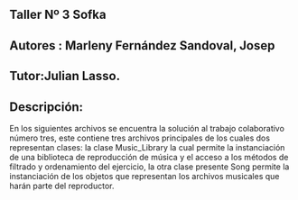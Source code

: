 ## Taller Nº 3 Sofka
## Autores : Marleny Fernández Sandoval, Josep
            

## Tutor:Julian Lasso.

## Descripción: 

En los siguientes archivos se encuentra la solución al trabajo colaborativo número tres, este contiene tres archivos principales de los cuales dos  representan clases: la clase Music_Library la cual permite la instanciación de una biblioteca de reproducción de música y el acceso a los métodos de filtrado y ordenamiento del ejercicio, la otra clase presente Song permite la instanciación de los objetos que representan los archivos musicales que harán parte del reproductor.
